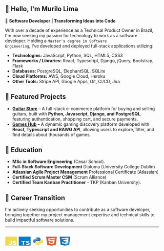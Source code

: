 ## 👋 Hello, I'm Murilo Lima  

🚀 **Software Developer | Transforming Ideas into Code**  

With over a decade of experience as a Technical Product Owner in Brazil, I'm now seeking my passion for technology to work as a software developer. Holding a <code>Master's degree in Software Engineering</code>, I've developed and deployed full-stack applications utilizing:  

- **Technologies:**	JavaScript, Python, SQL, HTML5, CSS3
- **Frameworks / Libraries:**	React, Typescript, Django, jQuery, Bootstrap, Flask
- **Databases:** PostgreSQL, ElephantSQL, SQLite
- **Cloud Platforms:** AWS, Google Cloud, Heroku
- **Other Tools:** Stripe API, Google Apps, Git, CI/CD, Jira

## 🌟 Featured Projects  

- **[Guitar Store](https://github.com/omurilolima/guitar-store)** – A full-stack e-commerce platform for buying and selling guitars, built with **Python, Javascript, Django, and PostgreSQL**, featuring authentication, shopping cart, and secure payments.  
- **[Games Hub](https://github.com/omurilolima/game-hub)** – A dynamic gaming discovery platform developed with **React, Typescript and RAWG API**, allowing users to explore, filter, and find details about thousands of games.  

## 🏅 Education  

- **MSc in Software Engineering** (Cesar School).
- **Full-Stack Software Development** Diploma (University College Dublin)
- **Atlassian Agile Project Management** Professional Certificate (Atlassian)
- **Certified Scrum Master CSM** (Scrum Alliance) 
- **Certified Team Kanban Practitioner** - TKP (Kanban University).

## 🎯 Career Transition  

I'm actively seeking opportunities to contribute as a software developer, bringing together my project management expertise and technical skills to build impactful software solutions.  

---

<div style="display: inline_block"><br>
  <img align="center" alt="Javascript" height="30" width="40" src="https://raw.githubusercontent.com/devicons/devicon/master/icons/javascript/javascript-plain.svg">
  <img align="center" alt="Typescript" height="30" width="40" src="https://raw.githubusercontent.com/devicons/devicon/refs/heads/master/icons/typescript/typescript-original.svg">
  <img align="center" alt="Python" height="30" width="40" src="https://raw.githubusercontent.com/devicons/devicon/master/icons/python/python-original.svg">
  <img align="center" alt="HTML" height="30" width="40" src="https://raw.githubusercontent.com/devicons/devicon/master/icons/html5/html5-original.svg"> 
  <img align="center" alt="CSS" height="30" width="40" src="https://raw.githubusercontent.com/devicons/devicon/master/icons/css3/css3-original.svg">
 </div>
<br />

